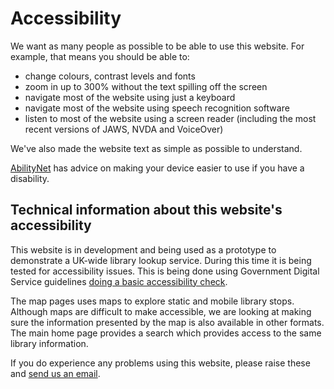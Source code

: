 # Accessibility

We want as many people as possible to be able to use this website. For example, that means you should be able to:

- change colours, contrast levels and fonts
- zoom in up to 300% without the text spilling off the screen
- navigate most of the website using just a keyboard
- navigate most of the website using speech recognition software
- listen to most of the website using a screen reader (including the most recent versions of JAWS, NVDA and VoiceOver)

We've also made the website text as simple as possible to understand.

[AbilityNet](https://mcmw.abilitynet.org.uk/) has advice on making your device easier to use if you have a disability.

## Technical information about this website's accessibility

This website is in development and being used as a prototype to demonstrate a UK-wide library lookup service. During this time it is being tested for accessibility issues. This is being done using Government Digital Service guidelines [doing a basic accessibility check](https://www.gov.uk/government/publications/doing-a-basic-accessibility-check-if-you-cant-do-a-detailed-one/doing-a-basic-accessibility-check-if-you-cant-do-a-detailed-one).

The map pages uses maps to explore static and mobile library stops. Although maps are difficult to make accessible, we are looking at making sure the information presented by the map is also available in other formats. The main home page provides a search which provides access to the same library information.

If you do experience any problems using this website, please raise these and [send us an email](mailto:info@librarieshacked.org).
